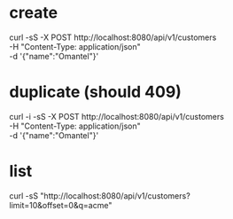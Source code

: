 # create
curl -sS -X POST http://localhost:8080/api/v1/customers \
  -H "Content-Type: application/json" \
  -d '{"name":"Omantel"}'

# duplicate (should 409)
curl -i -sS -X POST http://localhost:8080/api/v1/customers \
  -H "Content-Type: application/json" \
  -d '{"name":"Omantel"}'

# list
curl -sS "http://localhost:8080/api/v1/customers?limit=10&offset=0&q=acme"